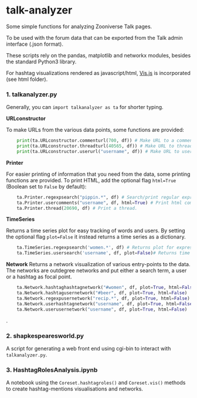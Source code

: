 # talk-analyzer
Some simple functions for analyzing Zooniverse Talk pages.

To be used with the forum data that can be exported from the
Talk admin interface (.json format).

These scripts rely on the pandas, matplotlib and networkx modules, besides the standard Python3 library.

For hashtag visualizations rendered as javascript/html, [Vis.js](http://visjs.org/) is incorporated
(see html folder).

### 1. talkanalyzer.py

Generally, you can ``import talkanalyzer as ta`` for shorter typing.

**URLconstructor**

To make URLs from the various data points, some functions are provided:

```Python
    print(ta.URLconstructor.commenturl(700, df)) # Make URL to a comment
    print(ta.URLconstructor.threadturl(40565, df)) # Make URL to thread
    print(ta.URLconstructor.userurl("username", df)) # Make URL to user
```


**Printer**

For easier printing of information that you need from the data, some printing functions are provided. To print HTML, add the optional flag `html=True` (Boolean set to ``False`` by default):

```Python
    ta.Printer.regexpsearch("pippin.*", df) # Search/print regular expression
    ta.Printer.usercomments("username", df, html=True) # Print html comments from specific user
    ta.Printer.thread(20690, df) # Print a thread.
```

**TimeSeries**

Returns a time series plot for easy tracking of words and users. By setting the optional flag `plot=False` it instead returns a time series as a dictionary.

```Python
    ta.TimeSeries.regexpsearch('women.*', df) # Returns plot for expression "women" / day.
    ta.TimeSeries.usersearch('username', df, plot=False)# Returns time series as dictionary for user.
```

**Network**
Returns a network visualization of various entry-points to the data. The networks are outdegree networks and put either a search term, a user or a hashtag as focal point.


```Python
    ta.Network.hashtaghashtagnetwork("#women", df, plot=True, html=False)
    ta.Network.hashtagusernetwork("#beer", df, plot=True, html=False)
    ta.Network.regexpusernetwork("recip.*", df, plot=True, html=False)
    ta.Network.userhashtagnetwork("username", df, plot=True, html=False)
    ta.Network.userusernetwork("username", df, plot=True, html=False)
```
.




### 2. shapkespearesworld.py
A script for generating a web front end using cgi-bin to interact with
``talkanalyzer.py``.


### 3. HashtagRolesAnalysis.ipynb
A notebook using the `Coreset.hashtagroles()` and `Coreset.vis()` methods to create hashtag-mentions visualisations and networks. 